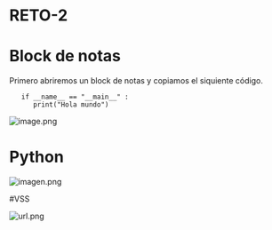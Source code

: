 # RETO-2
# Block de notas 
 Primero abriremos  un block de notas y copiamos el siquiente código.


 

       if __name__ == "__main__" :
          print("Hola mundo")
	 
![image.png](https://i.postimg.cc/HcY5p8d8/block-de-notas.png)



# Python

![imagen.png](https://postimg.cc/TLtbh237][img]https://i.postimg.cc/TLtbh237/python.png)



#VSS

![url.png](https://postimg.cc/Cndq8yZF][img]https://i.postimg.cc/Cndq8yZF/vs.png)
